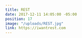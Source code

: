 ```yaml
---
title: REST
date: 2017-12-11 14:05:00 -05:00
position: 17
image: "/uploads/REST.jpg"
link: https://iwantrest.com
---
```


